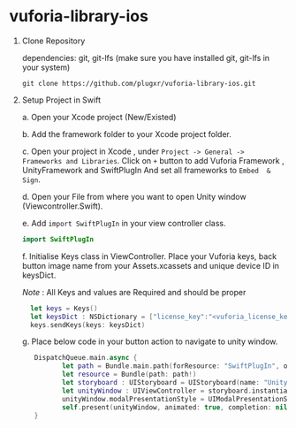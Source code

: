 # vuforia-library-ios

1. Clone Repository

    dependencies: git, git-lfs (make sure you have installed git, git-lfs in your system)

    `git clone https://github.com/plugxr/vuforia-library-ios.git`



2. Setup Project in Swift
    
    a. Open your Xcode project (New/Existed)
  
    b. Add the framework folder to your Xcode project folder.

    c. Open your project in Xcode , under `Project -> General -> Frameworks and Libraries`.
    Click on `+` button to add Vuforia Framework , UnityFramework and SwiftPlugIn And set all frameworks to `Embed  & Sign`.

    d. Open your File from where you want to open Unity window (Viewcontroller.Swift).

    e. Add `import SwiftPlugIn`  in your view controller class.

      ```swift
      import SwiftPlugIn
      ```

    f. Initialise  Keys class in ViewController.
    Place your Vuforia keys, back button image name from your Assets.xcassets and unique device ID in keysDict.
    
    *Note* :  All Keys and values are Required and should be proper
    
    ```swift
      let keys = Keys()
      let keysDict : NSDictionary = ["license_key":"<vuforia_license_key>","client_access":"<vuforia_client_access>", "client_secret":"<vuforia_ client_secret>", "buttonBackimg":"<your_back_button_image_Name_Assets.xcassets>", "deviceid":"<mobile_udid>"];
      keys.sendKeys(keys: keysDict)
    ```

    g. Place below code in your button action to navigate to unity window.
    
    ```swift
       DispatchQueue.main.async {
              let path = Bundle.main.path(forResource: "SwiftPlugIn", ofType: "framework", inDirectory: "Frameworks")
              let resource = Bundle(path: path!)
              let storyboard : UIStoryboard = UIStoryboard(name: "Unity", bundle: resource)
              let unityWindow : UIViewController = storyboard.instantiateViewController(withIdentifier: "IntialViewController") as UIViewController
              unityWindow.modalPresentationStyle = UIModalPresentationStyle.fullScreen
              self.present(unityWindow, animated: true, completion: nil)
       }
    ```
   
